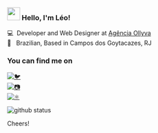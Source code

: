 
### <img src="https://media.giphy.com/media/hvRJCLFzcasrR4ia7z/giphy.gif" width="30px"> Hello, I'm Léo!

💻 &nbsp;Developer and Web Designer at [Agência Ollyva](https://ollyva.com.br) <br>
🏡 &nbsp; Brazilian, Based in Campos dos Goytacazes, RJ

### You can find me on

[![🐦](https://img.shields.io/badge/Twitter-282A36?style=for-the-badge&logo=twitter&logoColor=white)](https://twitter.com/leocunhadev) &nbsp; <br>
[![📷](https://img.shields.io/badge/Instagram-282A36?style=for-the-badge&logo=instagram&logoColor=white)](https://instagram.com/leocunhadev) <br>
[![⚛️](https://img.shields.io/badge/Website-282A36?style=for-the-badge&logo=github&logoColor=white)](https://leocunha.dev) <br>

![github status](https://github-readme-stats.vercel.app/api?username=leocunhadev&show_icons=true&include_all_commits=true&theme=react&hide_border=false) <br>

Cheers!
